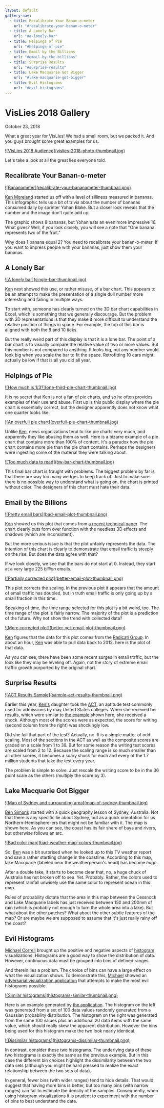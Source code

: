 ```yaml
---
layout: default
gallery-nav:
  - title: Recalibrate Your Banan-o-meter
    url: "#recalibrate-your-banan-o-meter"
  - title: A Lonely Bar
    url: "#a-lonely-bar"
  - title: Helpings of Pie
    url: "#helpings-of-pie"
  - title: Email by the Billions
    url: "#email-by-the-billions"
  - title: Surprise Results
    url: "#surprise-results"
  - title: Lake Macquarie Got Bigger
    url: "#lake-macquarie-got-bigger"
  - title: Evil Histograms
    url: "#evil-histograms"
---
```


# VisLies 2018 Gallery

October 23, 2018

What a great year for VisLies! We had a small room, but we packed it. And
you guys brought some great examples for us.

<a href="https://drive.google.com/file/d/1duITky6CJKOYgChhlsjJRzUbCdv6VnJZ/view?usp=sharing" class="image-full">
![VisLies 2018 Audience](vislies-2018-photo-thumbnail.jpg)
</a>

Let's take a look at all the great lies everyone told.

## Recalibrate Your Banan-o-meter

<a class="image-right" href="https://drive.google.com/open?id=159eTtIIrBNZ7O7kKO9xaynIYN63diOrq">
![Bananometer](recalibrate-your-bananometer-thumbnail.png)
</a>

[Ken Moreland] started us off with a level of silliness measured in
bananas. This infographic tells us a bit of trivia about the number of
bananas consumed daily by sprinter Yohan Blake. But a closer look reveals
that the number and the image don't quite add up.

The graphic shows 8 bananas, but Yohan eats an even more impressive 16.
What gives? Well, if you look closely, you will see a note that "One
banana represents two of the fruit."

Why does 1 banana equal 2? You need to recalibrate your banan-o-meter. If
you want to impress people with your bananas, just show them your bananas.

## A Lonely Bar

<a href="https://drive.google.com/open?id=1Eb1eJiOvNrsAc5xgyDOOE8v6ftftCieC" class="image-right">
![A lonely bar](single-bar-thumbnail.jpg)
</a>

[Ken][Ken Moreland] next showed this use, or rather misuse, of a bar chart.
This appears to be an attempt to make the presentation of a single dull
number more interesting and failing in multiple ways.

To start with, someone has clearly turned on the 3D bar chart capabilities
in Excel, which is something that we generally discourage. But the problem
with 3D representations is that they make it more difficult to understand
the relative position of things in space. For example, the top of this bar
is aligned with both the 8 and 10 ticks.

But the really weird part of this display is that it is a lone bar. The
point of a bar chart is to visually compare the relative value of two or
more values. But this number is not compared to anything. It looks big, but
any number would look big when you scale the bar to fit the space.
Retrofitting 10 cars might actually be low if that is all you did all year.

## Helpings of Pie

<a href="https://drive.google.com/open?id=1MgCsBS-aWQTabwaTcx1f_LJEYvz6dAy7" class="image-right">
![How much is 1/3?](one-third-pie-chart-thumbnail.jpg)
</a>

It is no secret that [Ken][Ken Moreland] is not a fan of pie charts, and
so he often provides examples of their use and abuse. First up is this
public display where the pie chart is essentially correct, but the designer
apparently does not know what one quarter looks like.

<div class="image-stop" />

<a href="https://drive.google.com/open?id=1f1GJJ4tPaCKEQGzJT-LD2PdPTxPSJtHh" class="image-right">
![An overfull pie chart](overfull-pie-chart-thumbnail.jpg)
</a>

Unlike [Ken][Ken Moreland], news organizations tend to like pie charts very
much, and apparently they like abusing them as well. Here is a bizarre
example of a pie chart that contains more than 100% of content. It's a
paradox how the pie chart contains more pie than the pie chart contains.
Perhaps the designers were ingesting some of the material they were talking
about.

<div class="image-stop" />

<a href="https://drive.google.com/open?id=1vDRh0jzlAEQQO0SGtUqz9VJAacrMH7g7" class="image-right">
![Too much data to read](bw-bar-chart-thumbnail.jpg)
</a>

This final bar chart is fraught with problems. The biggest problem by far
is that there are way too many wedges to keep track of. Just to make sure
there is no possible way to understand what is going on, the chart is
printed without color. The designers of this chart must hate their data.

## Email by the Billions

<a href="https://drive.google.com/open?id=1Q9U_kA-nwt4ZGb9rIv-tDmtaQn_CVDJd" class="image-right">
![Pretty email bars](bad-email-plot-thumbnail.png)
</a>

[Ken][Ken Moreland] showed us this plot that comes from [a recent technical
paper]. The chart clearly puts form over function with the needless 3D
effects and shadows (which are inconsistent).

But the more serious issue is that the plot unfairly represents the data.
The intention of this chart is clearly to demonstrate that email traffic is
steeply on the rise. But does the data agree with that?

If we look closely, we see that the bars do not start at 0. Instead, they
start at a very large 225 _billion_ emails.

<div class="image-stop" />

<a href="https://drive.google.com/open?id=1sUVmzb692XMr0oxw4E5USaOUM4rBrJo5" class="image-right">
![Partially corrected plot](better-email-plot-thumbnail.png)
</a>

This plot corrects the scaling. In the previous plot it appears that the
amount of email traffic has doubled, but in truth email traffic is only
going up by a small fraction in this time.

Speaking of time, the time range selected for this plot is a bit weird,
too. The time range of the plot is fairly narrow. The majority of the plot
is a prediction of the future. Why not show the trend with collected data?

<div class="image-stop" />

<a href="https://drive.google.com/open?id=19fP75sTliw-De_knGZFMfH2gNYderzfI" class="image-right">
![More corrected plot](better-yet-email-plot-thumbnail.png)
</a>

[Ken][Ken Moreland] figures that the data for this plot comes from the
[Radicati Group]. In about an hour, [Ken][Ken Moreland] was able to pull
data back to 2012. here is the plot of that data.

As you can see, there have been some recent surges in email traffic, but
the look like they may be leveling off. Again, not the story of extreme
email traffic growth purported by the original chart.

## Surprise Results

<a href="https://drive.google.com/open?id=1EqzbdVkHrPcCC6FPYtZnII4n5lcTLpdP" class="image-right">
![ACT Results Sample](sample-act-results-thumbnail.png)
</a>

Earlier this year, [Ken's][Ken Moreland] daughter took the [ACT], an aptitude test commonly used  for admissions by may United States colleges.
When she received her results, which were similar to [the example][ACT example] shown here, she received a shock.
Although most of the scores were as expected, the score for writing (second column from the right) was shockingly low.

Did she fail that part of the test?
Actually, no.
It is a simple matter of odd scaling.
Most of the sections in the ACT as well as the composite scores are graded on a scale from 1 to 36.
But for some reason the writing test scores are scaled from 2 to 12.
Because the scaling range is so much smaller than all other scores, it becomes a scary shock for each and every of the 1.7 million students that take the test every year.

The problem is simple to solve.
Just rescale the writing score to be in the 36 point scale as the others (multiply the score by 3).

## Lake Macquarie Got Bigger

<a href="https://drive.google.com/open?id=1Pel1yaTh8vQeG7ssLW0XMhXAHEZ3qAxt" class="image-left">
![Map of Sydney and surrounding area](map-of-sydney-thumbnail.jpg)
</a>

[Ben Simons] started with a quick geography lesson of Sydney, Australia. Not
that there is any specific lie about Sydney, but as a quick orientation for
us Northern-Hemisphere-ers that might not be familiar with it. The map is
shown here. As you can see, the coast has its fair share of bays and
rivers, but otherwise follows an arc.

<div class="image-stop" />

<a href="https://drive.google.com/open?id=1sKzPBT60mIapFRr_icu4vnIeU-QYOFFp" class="image-right">
![Bad color map](bad-weather-map-colors-thumbnail.jpg)
</a>

So, [Ben][Ben Simons] was a bit surprised when he looked up to this TV
weather report and saw a rather startling change in the coastline.
According to this map, lake Macquarie (labeled near the weatherperson's
head) has become _huge_.

After a double take, it starts to become clear that, no, a huge chuck of
Australia has not broken off to sea. Yet. Probably. Rather, the colors used
to represent rainfall unwisely use the same color to represent ocean in
this map.

Rules of probability dictate that the area in this map between the Cessnock
and Lake Macquarie labels has just received between 150 and 200mm of rain
(which is probably not enough to turn the whole area into a lake). But what
about the other patches? What about the other subtle features of the map?
Or are maybe we are supposed to assume that it's just really rainy off the
coast?

## Evil Histograms

[Michael Correll] brought up the positive and negative aspects of
[histogram] visualizations. Histograms are a good way to show the
distribution of data. However, continuous data must be grouped into bins of
defined ranges.

And therein lies a problem. The choice of bins can have a large effect on
what the visualization shows. To demonstrate this, [Michael][Michael
Correll] showed an [adversarial visualization application] that attempts to
make the most evil histograms possible.

<a href="https://drive.google.com/open?id=1Rv9JcCSrPO83W43Sdlx3IEFDBxYD-H9g" class="image-right">
![Similar histograms](histograms-similar-thumbnail.png)
</a>

Here is an example generated by [the application][adversarial visualization
application]. The histogram on the left was generated from a set of 100
data values randomly generated from a Gaussian probability distribution.
The histogram on the right was generated from the same 100 values _plus_ an
additional 20 data items with the same value, which should really skew the
apparent distribution. However the bins being used for this histogram make
the two look nearly identical.

<div class="image-stop" />

<a href="https://drive.google.com/open?id=1veXw6AJJPp2FQmMZFJtWYMoBXqn-whEr" class="image-right">
![Dissimilar histograms](histograms-dissimilar-thumbnail.png)
</a>

In contrast, consider these two histograms. The underlying data of these
two histograms is exactly the same as the previous example. But in this
case the different bin choices highlight the dissimilarity between the two
data sets (although you might be hard pressed to realize the exact
relationship between the two sets of data).

In general, fewer bins (with wider ranges) tend to hide details. That
would suggest that having more bins is better, but too many bins (with
narrow ranges) can fail to estimate the density of the samples.
Consequently, when using histogram visualizations it is prudent to
experiment with the number of bins to best understand the data.



[Ken Moreland]: http://kennethmoreland.com
[Ben Simons]: mailto:bsimons@acm.org
[Michael Correll]: http://correll.io/

[histogram]: https://en.wikipedia.org/wiki/Histogram
[adversarial visualization application]: https://algebraicvis.github.io/SanityCheck/attack/
[a recent technical paper]: http://dx.doi.org/10.1145/3213776
[Radicati Group]: https://www.radicati.com/
[ACT]: http://www.act.org/
[ACT example]: http://www.act.org/content/act/en/products-and-services/the-act/scores/understanding-your-scores.html
